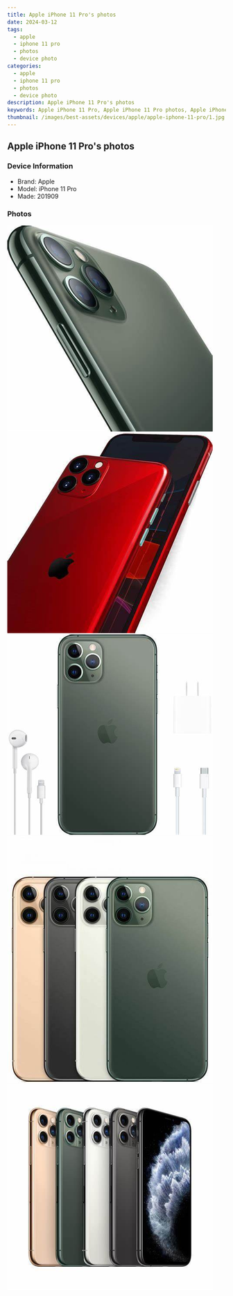 ```yaml
---
title: Apple iPhone 11 Pro's photos
date: 2024-03-12
tags: 
  - apple
  - iphone 11 pro
  - photos
  - device photo
categories: 
  - apple
  - iphone 11 pro
  - photos
  - device photo
description: Apple iPhone 11 Pro's photos
keywords: Apple iPhone 11 Pro, Apple iPhone 11 Pro photos, Apple iPhone 11 Pro device photo
thumbnail: /images/best-assets/devices/apple/apple-iphone-11-pro/1.jpg
---
```


## Apple iPhone 11 Pro's photos

### Device Information

- Brand: Apple
- Model: iPhone 11 Pro
- Made: 201909

### Photos

![/images/best-assets/devices/apple/apple-iphone-11-pro/1.jpg](/images/best-assets/devices/apple/apple-iphone-11-pro/1.jpg)
![/images/best-assets/devices/apple/apple-iphone-11-pro/2.jpg](/images/best-assets/devices/apple/apple-iphone-11-pro/2.jpg)
![/images/best-assets/devices/apple/apple-iphone-11-pro/3.jpg](/images/best-assets/devices/apple/apple-iphone-11-pro/3.jpg)
![/images/best-assets/devices/apple/apple-iphone-11-pro/4.jpg](/images/best-assets/devices/apple/apple-iphone-11-pro/4.jpg)
![/images/best-assets/devices/apple/apple-iphone-11-pro/5.jpg](/images/best-assets/devices/apple/apple-iphone-11-pro/5.jpg)
